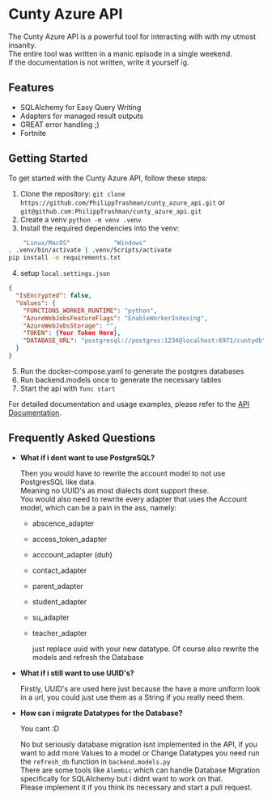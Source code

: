 # Cunty Azure API

The Cunty Azure API is a powerful tool for interacting with with my utmost insanity.  
The entire tool was written in a manic episode in a single weekend.  
If the documentation is not written, write it yourself ig.  

## Features

- SQLAlchemy for Easy Query Writing
- Adapters for managed result outputs
- GREAT error handling ;)  
- Fortnite

## Getting Started

To get started with the Cunty Azure API, follow these steps:

1. Clone the repository: `git clone https://github.com/PhilippTrashman/cunty_azure_api.git` or `git@github.com:PhilippTrashman/cunty_azure_api.git`
2. Create a venv `python -m venv .venv`
3. Install the required dependencies into the venv:

``` bash
    "Linux/MacOS"            "Windows"
. .venv/bin/activate | .venv/Scripts/activate
pip install -m requirements.txt
```

4. setup `local.settings.json`

``` json
{
  "IsEncrypted": false,
  "Values": {
    "FUNCTIONS_WORKER_RUNTIME": "python",
    "AzureWebJobsFeatureFlags": "EnableWorkerIndexing",
    "AzureWebJobsStorage": "",
    "TOKEN": {Your Token Here},
    "DATABASE_URL": "postgresql://postgres:1234@localhost:6971/cuntydb"
  }
}
```

5. Run the docker-compose.yaml to generate the postgres databases
6. Run backend.models once to generate the necessary tables
7. Start the api with `func start`

For detailed documentation and usage examples, please refer to the [API Documentation](./docs/api.md).

## Frequently Asked Questions

- __What if i dont want to use PostgreSQL?__

    Then you would have to rewrite the account model to not use PostgresSQL like data.  
    Meaning no UUID's as most dialects dont support these.  
    You would also need to rewrite every adapter that uses the Account model, which can be a pain in the ass, namely:

  - abscence_adapter
  - access_token_adapter
  - acccount_adapter (duh)
  - contact_adapter
  - parent_adapter
  - student_adapter
  - su_adapter
  - teacher_adapter

    just replace uuid with your new datatype. Of course also rewrite the models and refresh the Database

- __What if i still want to use UUID's?__

    Firstly, UUID's are used here just because the have a more uniform look in a url, you could just use them as a String if you really need them.  

- __How can i migrate Datatypes for the Database?__

    You cant :D  

    No but seriously database migration isnt implemented in the API,
    if you want to add more Values to a model or Change Datatypes you need run the `refresh_db` function in `backend.models.py`  
    There are some tools like `Alembic` which can handle Database Migration specifically for SQLAlchemy but i didnt want to work on that.  
    Please implement it if you think its necessary and start a pull request.

